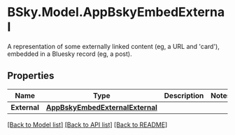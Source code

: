 # BSky.Model.AppBskyEmbedExternal
A representation of some externally linked content (eg, a URL and 'card'), embedded in a Bluesky record (eg, a post).

## Properties

Name | Type | Description | Notes
------------ | ------------- | ------------- | -------------
**External** | [**AppBskyEmbedExternalExternal**](AppBskyEmbedExternalExternal.md) |  | 

[[Back to Model list]](../README.md#documentation-for-models) [[Back to API list]](../README.md#documentation-for-api-endpoints) [[Back to README]](../README.md)

